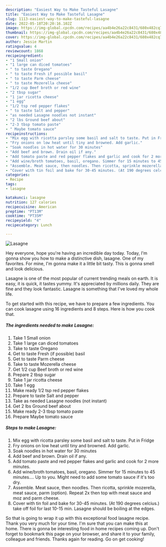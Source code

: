 ```yaml
---
description: "Easiest Way to Make Tasteful Lasagne"
title: "Easiest Way to Make Tasteful Lasagne"
slug: 1113-easiest-way-to-make-tasteful-lasagne
date: 2022-05-18T20:20:16.102Z
image: https://img-global.cpcdn.com/recipes/aa4b4e26a22c8431/680x482cq70/lasagne-recipe-main-photo.jpg
thumbnail: https://img-global.cpcdn.com/recipes/aa4b4e26a22c8431/680x482cq70/lasagne-recipe-main-photo.jpg
cover: https://img-global.cpcdn.com/recipes/aa4b4e26a22c8431/680x482cq70/lasagne-recipe-main-photo.jpg
author: Jessie Martin
ratingvalue: 4
reviewcount: 1868
recipeingredient:
- "1 Small onion"
- "1 large can diced tomatoes"
- " to taste Oregano"
- " to taste Fresh if possible basil"
- " to taste Parm cheese"
- " to taste Mozerella cheese"
- "1/2 cup Beef broth or red wine"
- "2 tbsp sugar"
- "1 jar ricotta cheese"
- "1 egg"
- "1/2 tsp red pepper flakes"
- " to taste Salt and pepper"
- "as needed Lasagne noodles not instant"
- "2 lbs Ground beef about"
- "2-3 tbsp tomato paste"
- " Maybe tomato sauce"
recipeinstructions:
- "Mix egg with ricotta parsley some basil and salt to taste. Put in Fridge"
- "Fry onions on low heat until tiny and browned. Add garlic."
- "Soak noodles in hot water for 30 minutes"
- "Add beef and brown. Drain oil if any."
- "Add tomato paste and red pepper flakes and garlic and cook for 2 more minutes."
- "Add wine/broth tomatoes, basil, oregano. Simmer for 15 minutes to 45 minutes.... Up to you. Might need to add some tomato sauce if it&#39;s too dry."
- "Assemble. Meat sauce, then noodles. Then ricotta, sprinkle mozerella, meat sauce, parm (option). Repeat 2x then top with meat sauce and moz and parm cheese."
- "Cover with tin foil and bake for 30-45 minutes. (At 190 degrees celcius.) take off foil for last 10-15 min. Lasagne should be boiling at the edges."
categories:
- Recipe
tags:
- lasagne

katakunci: lasagne 
nutrition: 127 calories
recipecuisine: American
preptime: "PT13M"
cooktime: "PT35M"
recipeyield: "4"
recipecategory: Lunch

---
```



![Lasagne](https://img-global.cpcdn.com/recipes/aa4b4e26a22c8431/680x482cq70/lasagne-recipe-main-photo.jpg)

Hey everyone, hope you're having an incredible day today. Today, I'm gonna show you how to make a distinctive dish, lasagne. One of my favorites. For mine, I'm gonna make it a little bit tasty. This is gonna smell and look delicious.



Lasagne is one of the most popular of current trending meals on earth. It is easy, it is quick, it tastes yummy. It's appreciated by millions daily. They are fine and they look fantastic. Lasagne is something that I've loved my whole life.


To get started with this recipe, we have to prepare a few ingredients. You can cook lasagne using 16 ingredients and 8 steps. Here is how you cook that.

<!--inarticleads1-->

##### The ingredients needed to make Lasagne:

1. Take 1 Small onion
1. Take 1 large can diced tomatoes
1. Take  to taste Oregano
1. Get  to taste Fresh (if possible) basil
1. Get  to taste Parm cheese
1. Take  to taste Mozerella cheese
1. Get 1/2 cup Beef broth or red wine
1. Prepare 2 tbsp sugar
1. Take 1 jar ricotta cheese
1. Take 1 egg
1. Make ready 1/2 tsp red pepper flakes
1. Prepare  to taste Salt and pepper
1. Take as needed Lasagne noodles (not instant)
1. Get 2 lbs Ground beef about
1. Make ready 2-3 tbsp tomato paste
1. Prepare  Maybe tomato sauce




<!--inarticleads2-->

##### Steps to make Lasagne:

1. Mix egg with ricotta parsley some basil and salt to taste. Put in Fridge
1. Fry onions on low heat until tiny and browned. Add garlic.
1. Soak noodles in hot water for 30 minutes
1. Add beef and brown. Drain oil if any.
1. Add tomato paste and red pepper flakes and garlic and cook for 2 more minutes.
1. Add wine/broth tomatoes, basil, oregano. Simmer for 15 minutes to 45 minutes.... Up to you. Might need to add some tomato sauce if it&#39;s too dry.
1. Assemble. Meat sauce, then noodles. Then ricotta, sprinkle mozerella, meat sauce, parm (option). Repeat 2x then top with meat sauce and moz and parm cheese.
1. Cover with tin foil and bake for 30-45 minutes. (At 190 degrees celcius.) take off foil for last 10-15 min. Lasagne should be boiling at the edges.




So that is going to wrap it up with this exceptional food lasagne recipe. Thank you very much for your time. I'm sure that you can make this at home. There is gonna be interesting food in home recipes coming up. Don't forget to bookmark this page on your browser, and share it to your family, colleague and friends. Thanks again for reading. Go on get cooking!
